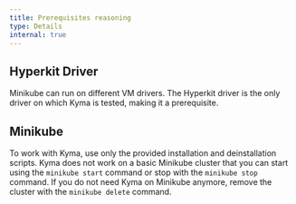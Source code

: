 ```yaml
---
title: Prerequisites reasoning
type: Details
internal: true
---
```


## Hyperkit Driver

Minikube can run on different VM drivers. The Hyperkit driver is the only driver on which Kyma is tested, making it a prerequisite.

## Minikube

To work with Kyma, use only the provided installation and deinstallation scripts. Kyma does not work on a basic Minikube cluster that you can start using the `minikube start` command or stop with the `minikube stop` command. If you do not need Kyma on Minikube anymore, remove the cluster with the `minikube delete` command.
